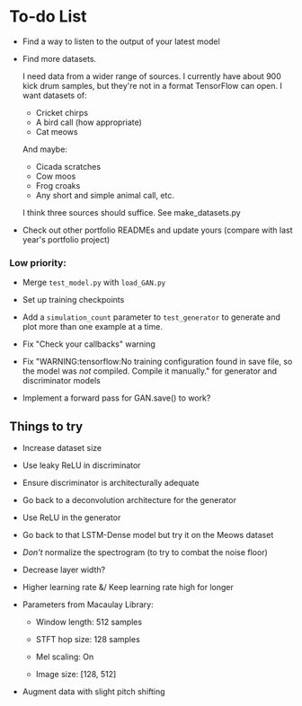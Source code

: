 # To-do List

- Find a way to listen to the output of your latest model

- Find more datasets. 

    I need data from a wider range of sources. I currently have about 900 kick drum
    samples, but they're not in a format TensorFlow can open. I want datasets of:
    - Cricket chirps
    - A bird call (how appropriate)
    - Cat meows

    And maybe:
    - Cicada scratches
    - Cow moos
    - Frog croaks
    - Any short and simple animal call, etc.

    I think three sources should suffice. See make_datasets.py


- Check out other portfolio READMEs and update yours (compare with last year's portfolio project)

### Low priority:
- Merge `test_model.py` with `load_GAN.py`

- Set up training checkpoints

- Add a `simulation_count` parameter to `test_generator` to generate and plot more than one example at a time.

- Fix "Check your callbacks" warning

- Fix "WARNING:tensorflow:No training configuration found in save file, so the model was *not* compiled. Compile it manually." for generator and discriminator models

- Implement a forward pass for GAN.save() to work?

## Things to try
- Increase dataset size

- Use leaky ReLU in discriminator

- Ensure discriminator is architecturally adequate

- Go back to a deconvolution architecture for the generator

- Use ReLU in the generator

- Go back to that LSTM-Dense model but try it on the Meows dataset

- *Don't* normalize the spectrogram (to try to combat the noise floor)

- Decrease layer width?

- Higher learning rate &/ Keep learning rate high for longer

- Parameters from Macaulay Library:

    - Window length: 512 samples

    - STFT hop size: 128 samples

    - Mel scaling: On

    - Image size: [128, 512]

- Augment data with slight pitch shifting

